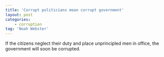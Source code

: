 ```yaml
---
title: 'Corrupt politicians mean corrupt government'
layout: post
categories:
    - corruption
tag: 'Noah Webster'
---
```


If the citizens neglect their duty and place unprincipled men in office, the government will soon be corrupted.